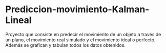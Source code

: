 # Prediccion-movimiento-Kalman-Lineal
 Proyecto que consiste en predecir el movimiento de un objeto a través de un plano, el movimiento real simulado y el movimiento ideal o perfecto. Además se grafican y tabulan todos los datos obtenidos.
